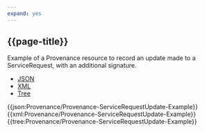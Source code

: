 ```yaml
---
expand: yes
---
```


## {{page-title}}

Example of a Provenance resource to record an update made to a ServiceRequest, with an additional signature.
 
<div class="nhsd-!t-margin-bottom-6">
  <ul class="nav nav-tabs" role="tablist">
        <li role="presentation" class="active">
            <a href="#JSON-P-SRU-E" role="tab" data-toggle="tab">JSON</a>
        </li>
         <li role="presentation">
            <a href="#XML-P-SRU-E" role="tab" data-toggle="tab">XML</a>
        </li>
        <li role="presentation">
            <a href="#Tree-P-SRU-E" role="tab" data-toggle="tab">Tree</a>
        </li>
  </ul>
    
  <div class="tab-content snippet">
    <div id="JSON-P-SRU-E" role="tabpanel" class="tab-pane active">
{{json:Provenance/Provenance-ServiceRequestUpdate-Example}}
    </div>
    <div id="XML-P-SRU-E" role="tabpanel" class="tab-pane">
{{xml:Provenance/Provenance-ServiceRequestUpdate-Example}}
    </div>
    <div id="Tree-P-SRU-E" role="tabpanel" class="tab-pane">
{{tree:Provenance/Provenance-ServiceRequestUpdate-Example}}
    </div>
  </div>
</div>